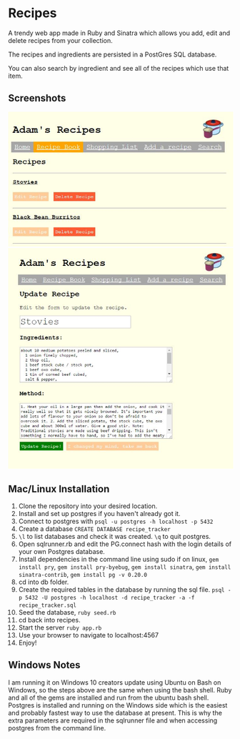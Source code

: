# Recipes

A trendy web app made in Ruby and Sinatra which allows you add, edit and delete recipes from your collection. 

The recipes and ingredients are persisted in a PostGres SQL database. 

You can also search by ingredient and see all of the recipes which use that item. 

## Screenshots
![Alt text](./Screenshot1.jpg?raw=true "List of recipes")
![Alt text](./Screenshot2.jpg?raw=true "Edit Recipe")

## Mac/Linux Installation

1. Clone the repository into your desired location.
2. Install and set up postgres if you haven't already got it. 
3. Connect to postgres with `psql -u postgres -h localhost -p 5432`
4. Create a database `CREATE DATABASE recipe_tracker`
5. `\l` to list databases and check it was created. `\q` to quit postgres.
6. Open sqlrunner.rb and edit the PG.connect hash with the login details of your own Postgres database.
7. Install dependencies in the command line using sudo if on linux, `gem install pry`, `gem install pry-byebug`, `gem install sinatra`, `gem install sinatra-contrib`, `gem install pg -v 0.20.0`
8. cd into db folder. 
9. Create the required tables in the database by running the sql file. `psql -p 5432 -U postgres -h localhost -d recipe_tracker -a -f recipe_tracker.sql`
10. Seed the database, `ruby seed.rb`
11. cd back into recipes.
12. Start the server `ruby app.rb`
13. Use your browser to navigate to localhost:4567
14. Enjoy!

## Windows Notes

I am running it on Windows 10 creators update using Ubuntu on Bash on Windows, so the steps above are the same when using the bash shell. Ruby and all of the gems are installed and run from the ubuntu bash shell. Postgres is installed and running on the Windows side which is the easiest and probably fastest way to use the database at present. This is why the extra parameters are required in the sqlrunner file and when accessing postgres from the command line. 